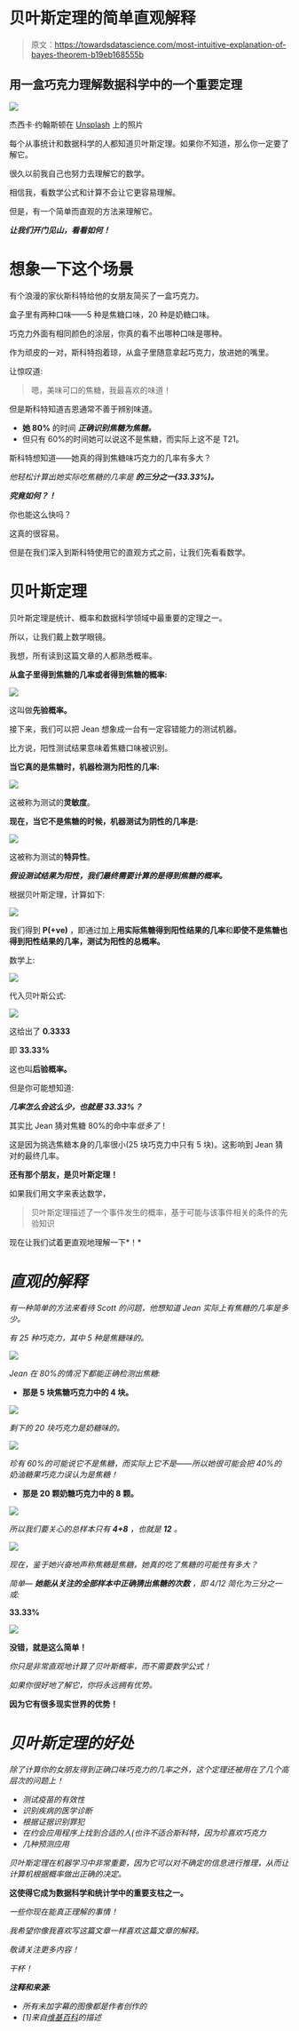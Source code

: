 # 贝叶斯定理的简单直观解释

> 原文：<https://towardsdatascience.com/most-intuitive-explanation-of-bayes-theorem-b19eb168555b>

## 用一盒巧克力理解数据科学中的一个重要定理

![](img/dd7239d9350d02023d025c1ea0802283.png)

杰西卡·约翰斯顿在 [Unsplash](https://unsplash.com?utm_source=medium&utm_medium=referral) 上的照片

每个从事统计和数据科学的人都知道贝叶斯定理。如果你不知道，那么你一定要了解它。

很久以前我自己也努力去理解它的数学。

相信我，看数学公式和计算不会让它更容易理解。

但是，有一个简单而直观的方法来理解它。

***让我们开门见山，看看如何！***

# **想象一下这个场景**

有个浪漫的家伙斯科特给他的女朋友简买了一盒巧克力。

盒子里有两种口味——5 种是焦糖口味，20 种是奶糖口味。

巧克力外面有相同颜色的涂层，你真的看不出哪种口味是哪种。

作为顽皮的一对，斯科特抱着琼，从盒子里随意拿起巧克力，放进她的嘴里。

让惊叹道:

> 嗯，美味可口的焦糖，我最喜欢的味道！

但是斯科特知道吉恩通常不善于辨别味道。

*   **她 80%** 的时间 ***正确识别焦糖为焦糖。***
*   但只有 60%的时间她可以说这不是焦糖，而实际上这不是 T21。

斯科特想知道——她真的得到焦糖味巧克力的几率有多大？

*他轻松计算出她实际吃焦糖的几率是* ***的三分之一(33.33%)。***

***究竟如何？！***

你也能这么快吗？

这真的很容易。

但是在我们深入到斯科特使用它的直观方式之前，让我们先看看数学。

# 贝叶斯定理

贝叶斯定理是统计、概率和数据科学领域中最重要的定理之一。

所以，让我们戴上数学眼镜。

我想，所有读到这篇文章的人都熟悉概率。

**从盒子里得到焦糖的几率或者得到焦糖的概率:**

![](img/0f8ace95feeb42c354ee4a24c724bcc2.png)

这叫做**先验概率。**

接下来，我们可以把 Jean 想象成一台有一定容错能力的测试机器。

比方说，阳性测试结果意味着焦糖口味被识别。

**当它真的是焦糖时，机器检测为阳性的几率:**

![](img/8f28c628839159f7c20b26a883ba588c.png)

这被称为测试的**灵敏度**。

**现在，当它不是焦糖的时候，机器测试为阴性的几率是:**

![](img/b7391a9c05cee2cbc051f35ef9f47282.png)

这被称为测试的**特异性**。

***假设测试结果为阳性，我们最终需要计算的是得到焦糖的概率。***

根据贝叶斯定理，计算如下:

![](img/932691bcf2aaa6c4831685dd893257df.png)

我们得到 **P(+ve)** ，即通过加上**用实际焦糖得到阳性结果的几率**和**即使不是焦糖也得到阳性结果的几率，测试为阳性的总概率。**

数学上:

![](img/5fbbff1fe922009672537eccbbf1be52.png)

代入贝叶斯公式:

![](img/bb60e9fb200b25b7446f6617cc5f84df.png)

这给出了 **0.3333**

即 **33.33%**

这也叫**后验概率。**

但是你可能想知道:

***几率怎么会这么少，也就是 33.33%？***

其实比 Jean 猜对焦糖 80%的命中率*低多了*！

这是因为挑选焦糖本身的几率很小(25 块巧克力中只有 5 块)。这影响到 Jean 猜对的最终几率。

**还有那个朋友，是贝叶斯定理！**

如果我们用文字来表达数学，

> 贝叶斯定理描述了一个事件发生的概率，基于可能与该事件相关的条件的先验知识

现在让我们试着更直观地理解一下*！*

# *直观的解释*

*有一种简单的方法来看待 Scott 的问题，他想知道 Jean 实际上有焦糖的几率是多少。*

*有 25 种巧克力，其中 5 种是焦糖味的。*

*![](img/712d4f27c2a24d4523d4860e947ac1ee.png)*

*Jean 在 80%的情况下都能正确检测出焦糖:*

*   ****那是 5 块焦糖巧克力中的 4 块。****

*![](img/dcbcefd622e3d95852d59ab0d705a024.png)*

*剩下的 20 块巧克力是奶糖味的。*

*![](img/2bebb68cce01e67db86983dcd7926d4a.png)*

*珍有 60%的可能说它不是焦糖，而实际上它不是——所以她很可能会把 40%的奶油糖果巧克力误认为是焦糖！*

*   ****那是 20 颗奶糖巧克力中的 8 颗。****

*![](img/e2a1d5e6a5c97db034841d99bb6f0723.png)*

*所以我们要关心的总样本只有 **4+8** ，也就是 **12** 。*

*![](img/02dde5baa304f5983fbe0520e8470443.png)*

*现在，鉴于她兴奋地声称焦糖是焦糖，她真的吃了焦糖的可能性有多大？*

*简单— ***她能从关注的全部样本中正确猜出焦糖的次数*** ，即 4/12 简化为三分之一或:*

****33.33%****

*![](img/c3e7164a3b73cd870b37bf8bcc6eb518.png)*

**没错，就是这么简单！**

*你只是非常直观地计算了贝叶斯概率，而不需要数学公式！*

*如果你很好地了解它，你将永远拥有优势。*

****因为它有很多现实世界的优势！****

# *贝叶斯定理的好处*

*除了计算你的女朋友得到正确口味巧克力的几率之外，这个定理还被用在了几个高层次的问题上！*

*   *测试疫苗的有效性*
*   *识别疾病的医学诊断*
*   *根据证据识别罪犯*
*   *在约会应用程序上找到合适的人(*也许不适合斯科特，因为珍喜欢巧克力**
*   *几种预测应用*

*贝叶斯定理在机器学习中非常重要，因为它可以对不确定的信息进行推理，从而让计算机根据概率做出正确的决定。*

****这使得它成为数据科学和统计学中的重要支柱之一。****

*一些你现在能真正理解的事情！*

*我希望你像我喜欢写这篇文章一样喜欢这篇文章的解释。*

*敬请关注更多内容！*

*干杯！*

***注释和来源:***

*   *所有未加字幕的图像都是作者创作的*
*   *[1]来自[维基百科](https://en.wikipedia.org/wiki/Bayes%27_theorem)的描述*